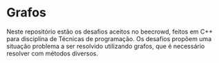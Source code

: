 # Grafos

Neste repositório estão os desafios aceitos no beecrowd, feitos em C++ para disciplina de Técnicas de programação.
Os desafios propõem uma situação problema a ser resolvido utilizando grafos, que é necessário resolver com métodos diversos.
